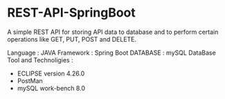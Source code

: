 # REST-API-SpringBoot
A simple REST API for storing API data to database and to perform certain operations like GET, PUT, POST and DELETE. 

Language  : JAVA
Framework : Spring Boot
DATABASE  : mySQL DataBase
Tool and Technoligies : 
  * ECLIPSE version 4.26.0
  * PostMan
  * mySQL work-bench 8.0

